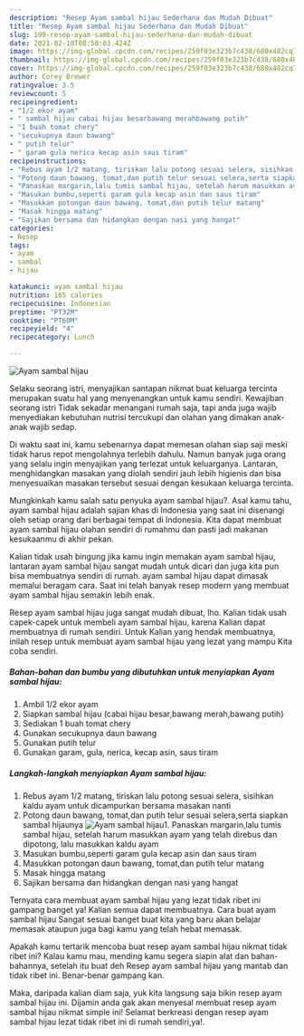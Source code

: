 ```yaml
---
description: "Resep Ayam sambal hijau Sederhana dan Mudah Dibuat"
title: "Resep Ayam sambal hijau Sederhana dan Mudah Dibuat"
slug: 199-resep-ayam-sambal-hijau-sederhana-dan-mudah-dibuat
date: 2021-02-10T08:50:03.424Z
image: https://img-global.cpcdn.com/recipes/259f03e323b7c438/680x482cq70/ayam-sambal-hijau-foto-resep-utama.jpg
thumbnail: https://img-global.cpcdn.com/recipes/259f03e323b7c438/680x482cq70/ayam-sambal-hijau-foto-resep-utama.jpg
cover: https://img-global.cpcdn.com/recipes/259f03e323b7c438/680x482cq70/ayam-sambal-hijau-foto-resep-utama.jpg
author: Corey Brewer
ratingvalue: 3.5
reviewcount: 5
recipeingredient:
- "1/2 ekor ayam"
- " sambal hijau cabai hijau besarbawang merahbawang putih"
- "1 buah tomat chery"
- "secukupnya daun bawang"
- " putih telur"
- " garam gula nerica kecap asin saus tiram"
recipeinstructions:
- "Rebus ayam 1/2 matang, tiriskan lalu potong sesuai selera, sisihkan kaldu ayam untuk dicampurkan bersama masakan nanti"
- "Potong daun bawang, tomat,dan putih telur sesuai selera,serta siapkan sambal hijaunya"
- "Panaskan margarin,lalu tumis sambal hijau, setelah harum masukkan ayam yang telah direbus dan dipotong, lalu masukkan kaldu ayam"
- "Masukan bumbu,seperti garam gula kecap asin dan saus tiram"
- "Masukkan potongan daun bawang, tomat,dan putih telur matang"
- "Masak hingga matang"
- "Sajikan bersama dan hidangkan dengan nasi yang hangat"
categories:
- Resep
tags:
- ayam
- sambal
- hijau

katakunci: ayam sambal hijau 
nutrition: 165 calories
recipecuisine: Indonesian
preptime: "PT32M"
cooktime: "PT60M"
recipeyield: "4"
recipecategory: Lunch

---
```



![Ayam sambal hijau](https://img-global.cpcdn.com/recipes/259f03e323b7c438/680x482cq70/ayam-sambal-hijau-foto-resep-utama.jpg)

Selaku seorang istri, menyajikan santapan nikmat buat keluarga tercinta merupakan suatu hal yang menyenangkan untuk kamu sendiri. Kewajiban seorang istri Tidak sekadar menangani rumah saja, tapi anda juga wajib menyediakan kebutuhan nutrisi tercukupi dan olahan yang dimakan anak-anak wajib sedap.

Di waktu  saat ini, kamu sebenarnya dapat memesan olahan siap saji meski tidak harus repot mengolahnya terlebih dahulu. Namun banyak juga orang yang selalu ingin menyajikan yang terlezat untuk keluarganya. Lantaran, menghidangkan masakan yang diolah sendiri jauh lebih higienis dan bisa menyesuaikan masakan tersebut sesuai dengan kesukaan keluarga tercinta. 



Mungkinkah kamu salah satu penyuka ayam sambal hijau?. Asal kamu tahu, ayam sambal hijau adalah sajian khas di Indonesia yang saat ini disenangi oleh setiap orang dari berbagai tempat di Indonesia. Kita dapat membuat ayam sambal hijau olahan sendiri di rumahmu dan pasti jadi makanan kesukaanmu di akhir pekan.

Kalian tidak usah bingung jika kamu ingin memakan ayam sambal hijau, lantaran ayam sambal hijau sangat mudah untuk dicari dan juga kita pun bisa membuatnya sendiri di rumah. ayam sambal hijau dapat dimasak memalui beragam cara. Saat ini telah banyak resep modern yang membuat ayam sambal hijau semakin lebih enak.

Resep ayam sambal hijau juga sangat mudah dibuat, lho. Kalian tidak usah capek-capek untuk membeli ayam sambal hijau, karena Kalian dapat membuatnya di rumah sendiri. Untuk Kalian yang hendak membuatnya, inilah resep untuk membuat ayam sambal hijau yang lezat yang mampu Kita coba sendiri.

<!--inarticleads1-->

##### Bahan-bahan dan bumbu yang dibutuhkan untuk menyiapkan Ayam sambal hijau:

1. Ambil 1/2 ekor ayam
1. Siapkan  sambal hijau (cabai hijau besar,bawang merah,bawang putih)
1. Sediakan 1 buah tomat chery
1. Gunakan secukupnya daun bawang
1. Gunakan  putih telur
1. Gunakan  garam, gula, nerica, kecap asin, saus tiram




<!--inarticleads2-->

##### Langkah-langkah menyiapkan Ayam sambal hijau:

1. Rebus ayam 1/2 matang, tiriskan lalu potong sesuai selera, sisihkan kaldu ayam untuk dicampurkan bersama masakan nanti
1. Potong daun bawang, tomat,dan putih telur sesuai selera,serta siapkan sambal hijaunya
<img src="https://img-global.cpcdn.com/steps/432d21e995e5104b/160x128cq70/ayam-sambal-hijau-langkah-memasak-2-foto.jpg" alt="Ayam sambal hijau">1. Panaskan margarin,lalu tumis sambal hijau, setelah harum masukkan ayam yang telah direbus dan dipotong, lalu masukkan kaldu ayam
1. Masukan bumbu,seperti garam gula kecap asin dan saus tiram
1. Masukkan potongan daun bawang, tomat,dan putih telur matang
1. Masak hingga matang
1. Sajikan bersama dan hidangkan dengan nasi yang hangat




Ternyata cara membuat ayam sambal hijau yang lezat tidak ribet ini gampang banget ya! Kalian semua dapat membuatnya. Cara buat ayam sambal hijau Sangat sesuai banget buat kita yang baru akan belajar memasak ataupun juga bagi kamu yang telah hebat memasak.

Apakah kamu tertarik mencoba buat resep ayam sambal hijau nikmat tidak ribet ini? Kalau kamu mau, mending kamu segera siapin alat dan bahan-bahannya, setelah itu buat deh Resep ayam sambal hijau yang mantab dan tidak ribet ini. Benar-benar gampang kan. 

Maka, daripada kalian diam saja, yuk kita langsung saja bikin resep ayam sambal hijau ini. Dijamin anda gak akan menyesal membuat resep ayam sambal hijau nikmat simple ini! Selamat berkreasi dengan resep ayam sambal hijau lezat tidak ribet ini di rumah sendiri,ya!.

